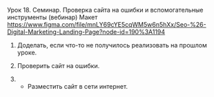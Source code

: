 Урок 18. Семинар. Проверка сайта на ошибки и вспомогательные инструменты (вебинар)
Макет https://www.figma.com/file/mnLY69cYE5cqWM5w6n5hXx/Seo-%26-Digital-Marketing-Landing-Page?node-id=190%3A1194

1. Доделать, если что-то не получилось реализовать на прошлом уроке.

2. Проверить сайт на ошибки.

3. * Разместить сайт в сети интернет.
